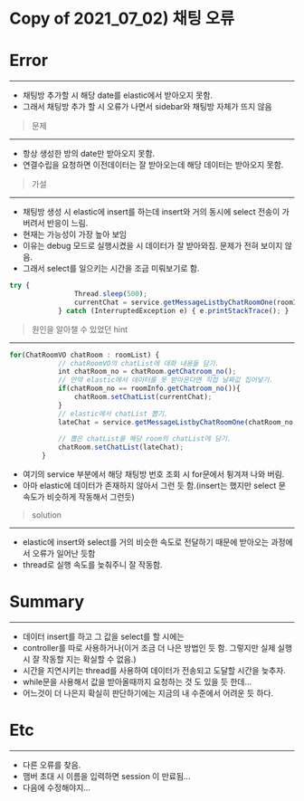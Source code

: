 # Copy of 2021_07_02) 채팅 오류

# Error

---

- 채팅방 추가할 시 해당 date를 elastic에서 받아오지 못함.
- 그래서 채팅방 추가 할 시 오류가 나면서 sidebar와 채팅방 자체가 뜨지 않음

> 문제

---

- 항상 생성한 방의 date만 받아오지 못함.
- 연결수립을 요청하면 이전데이터는 잘 받아오는데 해당 데이터는 받아오지 못함.

> 가설

---

- 채팅방 생성 시 elastic에 insert를 하는데 insert와 거의 동시에 select 전송이 가버려서 반응이 느림.
- 현재는 가능성이 가장 높아 보임
- 이유는 debug 모드로 실행시켰을 시 데이터가 잘 받아와짐. 문제가 전혀 보이지 않음.
- 그래서 select를 일으키는 시간을 조금 미뤄보기로 함.

```jsx
try {
				Thread.sleep(500);
				currentChat = service.getMessageListbyChatRoomOne(roomInfo.getChatroom_no(), 1);
			} catch (InterruptedException e) { e.printStackTrace(); }
```

> 원인을 알아챌 수 있었던 hint

---

```jsx
for(ChatRoomVO chatRoom : roomList) {
			// chatRoomVO의 chatList에 대화 내용들 담기.
			int chatRoom_no = chatRoom.getChatroom_no();
			// 만약 elastic에서 데이터를 못 받아온다면 직접 날짜값 집어넣기.
			if(chatRoom_no == roomInfo.getChatroom_no()){
				chatRoom.setChatList(currentChat);
			}
			// elastic에서 chatList 뽑기.
			lateChat = service.getMessageListbyChatRoomOne(chatRoom_no, 1);
			
			// 뽑은 chatList를 해당 room의 chatList에 담기.
			chatRoom.setChatList(lateChat);
		}
```

- 여기의 service 부분에서 해당 채팅방 번호 조회 시 for문에서 튕겨져 나와 버림.
- 아마 elastic에 데이터가 존재하지 않아서 그런 듯 함.(insert는 했지만 select 문 속도가 비슷하게 작동해서 그런듯)

> solution

---

- elastic에 insert와 select를 거의 비슷한 속도로 전달하기 때문에 받아오는 과정에서 오류가 일어난 듯함
- thread로 실행 속도를 늦춰주니 잘 작동함.

# Summary

---

- 데이터 insert를 하고 그 값을 select를 할 시에는
- controller를 따로 사용하거나(이거 조금 더 나은 방법인 듯 함. 그렇지만 실제 실행 시 잘 작동할 지는 확실할 수 없음.)
- 시간을 지연시키는 thread를 사용하여 데이터가 전송되고 도달할 시간을 늦추자.
- while문을 사용해서 값을 받아올때까지 요청하는 것 도 있을 듯 한데...
- 어느것이 더 나은지 확실히 판단하기에는 지금의 내 수준에서 어려운 듯 하다.

# Etc

---

- 다른 오류를 찾음.
- 맴버 초대 시 이름을 입력하면 session 이 만료됨...
- 다음에 수정해야지...